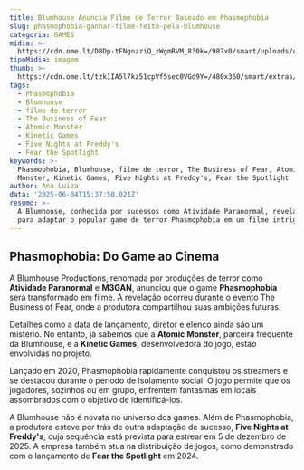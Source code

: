 ```yaml
---
title: Blumhouse Anuncia Filme de Terror Baseado em Phasmophobia
slug: phasmophobia-ganhar-filme-feito-pela-blumhouse
categoria: GAMES
midia: >-
  https://cdn.ome.lt/DBDp-tFNgnzziQ_zWgmRVM_830k=/987x0/smart/uploads/conteudo/fotos/imagem_2025-06-04_114055665.png
tipoMidia: imagem
thumb: >-
  https://cdn.ome.lt/tzk1IA5l7kz51cpVf5sec0VGd9Y=/480x360/smart/extras/conteudos/imagem_2025-06-04_114028918.png
tags:
  - Phasmophobia
  - Blumhouse
  - filme de terror
  - The Business of Fear
  - Atomic Monster
  - Kinetic Games
  - Five Nights at Freddy's
  - Fear the Spotlight
keywords: >-
  Phasmophobia, Blumhouse, filme de terror, The Business of Fear, Atomic
  Monster, Kinetic Games, Five Nights at Freddy's, Fear the Spotlight
author: Ana Luiza
data: '2025-06-04T15:37:50.021Z'
resumo: >-
  A Blumhouse, conhecida por sucessos como Atividade Paranormal, revela planos
  para adaptar o popular game de terror Phasmophobia em um filme intrigante.
---
```


## Phasmophobia: Do Game ao Cinema

A Blumhouse Productions, renomada por produções de terror como **Atividade Paranormal** e **M3GAN**, anunciou que o game **Phasmophobia** será transformado em filme. A revelação ocorreu durante o evento The Business of Fear, onde a produtora compartilhou suas ambições futuras.

Detalhes como a data de lançamento, diretor e elenco ainda são um mistério. No entanto, já sabemos que a **Atomic Monster**, parceira frequente da Blumhouse, e a **Kinetic Games**, desenvolvedora do jogo, estão envolvidas no projeto.

Lançado em 2020, Phasmophobia rapidamente conquistou os streamers e se destacou durante o período de isolamento social. O jogo permite que os jogadores, sozinhos ou em grupo, enfrentem fantasmas em locais assombrados com o objetivo de identificá-los.

A Blumhouse não é novata no universo dos games. Além de Phasmophobia, a produtora esteve por trás de outra adaptação de sucesso, **Five Nights at Freddy's**, cuja sequência está prevista para estrear em 5 de dezembro de 2025. A empresa também atua na distribuição de jogos, como demonstrado com o lançamento de **Fear the Spotlight** em 2024.
